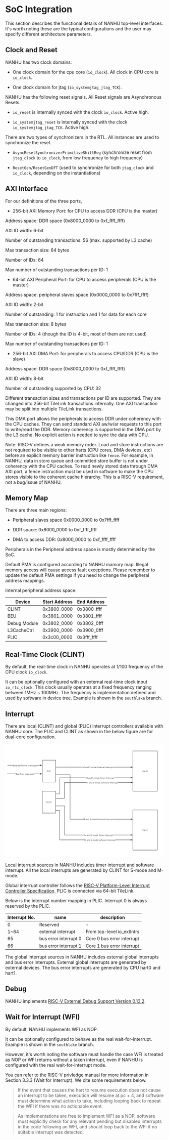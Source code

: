 # SoC Integration

This section describes the functional details of NANHU top-level interfaces.
It's worth noting these are the typical configurations and the user may specify different architecture parameters.

## Clock and Reset

NANHU has two clock domains:

* One clock domain for the cpu core (`io_clock`). All clock in CPU core is `io_clock`.

* One clock domain for jtag (`io_systemjtag_jtag_TCK`).

NANHU has the following reset signals.
All Reset signals are Asynchronous Resets.

* `io_reset` is internally synced with the clock `io_clock`. Active high.

* `io_systemjtag_reset` is internally synced with the clock `io_systemjtag_jtag_TCK`. Active high.

There are two types of synchronizers in the RTL. All instances are used to synchronize the reset.

* `AsyncResetSynchronizerPrimitiveShiftReg` (synchronize reset from `jtag_clock` to `io_clock`, from low frequency to high frequency)

* `ResetGen/ResetGenDFT` (used to synchronize for both `jtag_clock` and `io_clock`, depending on the instantiations)

## AXI Interface

For our definitions of the three ports,

- 256-bit AXI Memory Port: for CPU to access DDR (CPU is the master)

Address space: DDR space (0x8000_0000 to 0xf_ffff_ffff)

AXI ID width: 6-bit

Number of outstanding transactions: 56 (max. supported by L3 cache)

Max transaction size: 64 bytes

Number of IDs: 64

Max number of outstanding transactions per ID: 1

- 64-bit AXI Peripheral Port: for CPU to access peripherals (CPU is the master)

Address space: peripheral slaves space (0x0000_0000 to 0x7fff_ffff)

AXI ID width: 2-bit

Number of outstanding: 1 for instruction and 1 for data for each core

Max transaction size: 8 bytes

Number of IDs: 4 (though the ID is 4-bit, most of them are not used)

Max number of outstanding transactions per ID: 1

- 256-bit AXI DMA Port: for peripherals to access CPU/DDR (CPU is the slave)

Address space: DDR space (0x8000_0000 to 0xf_ffff_ffff)

AXI ID width: 8-bit

Number of outstanding supported by CPU: 32

Different transaction sizes and transactions per ID are supported. They are changed into 256-bit TileLink transactions internally. One AXI transaction may be split into multiple TileLink transactions.

This DMA port allows the peripherals to access DDR under coherency with the CPU caches. They can send standard AXI aw/w/ar requests to this port to write/read the DDR. Memory coherency is supported in the DMA port by the L3 cache. No explicit action is needed to sync the data with CPU.

Note: RISC-V defines a weak memory order. Load and store instructions are not required to be visible to other harts (CPU cores, DMA devices, etc) before an explicit memory barrier instruction like `fence`. For example, in NANHU, data in store queue and committed store buffer is not under coherency with the
CPU caches. To read newly stored data through DMA AXI port, a fence instruction must be used in software to make the CPU stores visible to the coherent cache hierarchy. This is a RISC-V requirement, not a bug/issue of NANHU.

## Memory Map

There are three main regions:

* Peripheral slaves space 0x0000_0000 to 0x7fff_ffff

* DDR space: 0x8000_0000 to 0xf_ffff_ffff

* DMA to access DDR: 0x8000_0000 to 0xf_ffff_ffff

Peripherals in the Peripheral address space is mostly determined by the SoC.

Default PMA is configured according to NANHU mamory map. Illegal memory access will cause access fault exceptions.
Please remember to update the default PMA settings if you need to change the peripheral address mappings.

Internal peripheral address space:

| Device | Start Address | End Address |
| ------- | ---------- | -------- |
| CLINT | 0x3800_0000 | 0x3800_ffff |
| BEU | 0x3801_0000 | 0x3801_ffff |
| Debug Module | 0x3802_0000 | 0x3802_0fff |
| L3CacheCtrl | 0x3900_0000 | 0x3900_0fff |
| PLIC | 0x3c00_0000 | 0x3fff_ffff |

## Real-Time Clock (CLINT)

By default, the real-time clock in NANHU operates at 1/100 frequency of the CPU clock `io_clock`.

It can be optionally configured with an external real-time clock input `io_rtc_clock`. This clock usually operates at a fixed frequency ranging between 1MHz ~ 100MHz. The frequency is implementation defined and used by software in device tree. Example is shown in the `southlake` branch.

## Interrupt

There are local (CLINT) and global (PLIC) interrupt controllers available with NANHU core.
The PLIC and CLINT as shown in the below figure are for dual-core configuration.

![](../figs/integration/interrupt.png)

Local interrupt sources in NANHU includes timer interrupt and software interrupt.
All the local interrupts are generated by CLINT for S-mode and M-mode.

Global interrupt controller follows the [RISC-V Platform-Level Interrupt Controller Specification](https://github.com/riscv/riscv-plic-spec/blob/master/riscv-plic.adoc).
PLIC is connected via 64-bit TileLink.

Below is the interrupt number mapping in PLIC.
Interrupt 0 is always reserved by the PLIC.

| Interrupt No. | name | description |
| ------- | ---------- | -------- |
| 0 | Reserved | - |
| 1~64 | external interrupt | From top-level io_extIntrs |
| 65 | bus error interrupt 0 | Core 0 bus error interrupt |
| 66 | bus error interrupt 1 | Core 1 bus error interrupt |

The global interrupt sources in NANHU includes external global interrupts and bus error interrupts.
External global interrupts are generated by external devices.
The bus error interrupts are generated by CPU hart0 and hart1.

## Debug

NANHU implements [RISC-V External Debug Support Version 0.13.2](https://riscv.org/wp-content/uploads/2019/03/riscv-debug-release.pdf).

## Wait for Interrupt (WFI)

By default, NANHU implements WFI as NOP.

It can be optionally configured to behave as the real wait-for-interrupt. Example is shown in the `southlake` branch.

However, it's worth noting the software must handle the case WFI is treated as NOP or WFI returns without a taken interrupt, even if NANHU is configured with the real wait-for-interrupt mode.

You can refer to the RISC-V privledge manual for more information in Section 3.3.3 (Wait for Interrupt). We cite some requirements below.

> If the event that causes the hart to resume execution does not cause an interrupt to be taken,
> execution will resume at pc + 4, and software must determine what action to take, including
> looping back to repeat the WFI if there was no actionable event.

> As implementations are free to implement WFI as a NOP, software must explicitly check for
> any relevant pending but disabled interrupts in the code following an WFI, and should loop back
> to the WFI if no suitable interrupt was detected.
